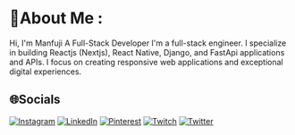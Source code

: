 # 💫About Me :
Hi, I'm Manfuji
A Full-Stack Developer
I'm a full-stack engineer. I specialize in building Reactjs (Nextjs), React Native, Django, and FastApi applications and APIs. I focus on creating responsive web applications and exceptional digital experiences.

## 🌐Socials
[![Instagram](https://img.shields.io/badge/Instagram-%23E4405F.svg?logo=Instagram&logoColor=white)](https://instagram.com/manfujii) [![LinkedIn](https://img.shields.io/badge/LinkedIn-%230077B5.svg?logo=linkedin&logoColor=white)](https://linkedin.com/in/manfuji) [![Pinterest](https://img.shields.io/badge/Pinterest-%23E60023.svg?logo=Pinterest&logoColor=white)](https://pinterest.com/manfuji) [![Twitch](https://img.shields.io/badge/Twitch-%239146FF.svg?logo=Twitch&logoColor=white)](https://twitch.tv/manfuji) [![Twitter](https://img.shields.io/badge/Twitter-%231DA1F2.svg?logo=Twitter&logoColor=white)](https://twitter.com/manfuji) 
<!-- [![Ashutosh's github activity graph](https://activity-graph.herokuapp.com/graph?username=manfuji)](https://github.com/ashutosh00710/github-readme-activity-graph) -->

